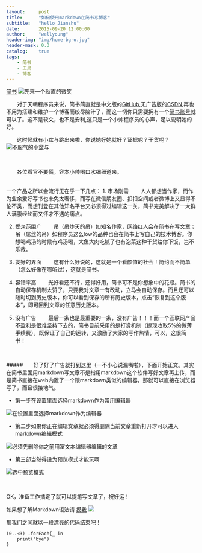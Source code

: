 ```yaml
---
layout:     post
title:      "如何使用markdown在简书写博客"
subtitle:   "hello Jianshu"
date:       2015-09-20 12:00:00
author:     "wellyoung"
header-img: "img/home-bg-o.jpg"
header-mask: 0.3
catalog:    true
tags:
    - 简书
    - 工具
    - 博客
---
```


[简书](jianshu.com)
![先来一个耿直的微笑](https://upload-images.jianshu.io/upload_images/2484273-fb6fd032ee11dc03.jpeg?imageMogr2/auto-orient/strip%7CimageView2/2/w/1240)
<br />

    对于天朝程序员来说，简书简直就是中文版的[GitHub](www.github.com),无广告版的[CSDN](http://www.csdn.net),再也不用为搭建和维护一个博客而绞尽脑汁了，而这一切你只需要拥有一个[简书账号](http://www.jianshu.com/sign_up)就可以了。这不是软文，也不是安利,这只是一个小帅程序员的心声，足以说明她的好。
<br>

   这时候就有小盆与跳出来啦，你说她好她就好？证据呢？干货呢？
![不服气的小盆与](https://upload-images.jianshu.io/upload_images/2484273-1afd138c94096d72.jpg?imageMogr2/auto-orient/strip%7CimageView2/2/w/1240)

<br />


   各位看官不要慌，容本小帅喝口水细细道来。


<br />
一个产品之所以会流行无在乎一下几点：
1.  市场刚需
  人人都想当作家，而作为业余爱好写书也未免太奢侈，而写在微信朋友圈、扣扣空间或者微博上又显得不伦不类，而想刊登在其他知名平台又必须得过编辑这一关，简书完美解决了一大群人满腹经纶而又怀才不遇的痛点。

2.  受众范围广
  吊（吊炸天的吊）如知名作家，网络红人会在简书在写文章；吊（屌丝的吊）如程序员这么low的品种也会在简书上写自己的技术博客。你想喝鸡汤的时候有鸡汤喝，大鱼大肉吃腻了也有泡菜这种干货给你下饭，岂不乐哉。
3. 友好的界面
  这有什么好说的，这就是一个看颜值的社会！简约而不简单（怎么好像在哪听过），这就是简书。

4. 容错率高
  光好看还不行，还得好用，简书可不是你想象中的花瓶。简书的自动保存机制太赞了，只要我对文章一有改动，立马会自动保存。而且还可以随时切到历史版本，你可以看到保存的所有历史版本，点击“恢复到这个版本”，即可回到文章的任意历史版本。

5. 没有广告
  最后一条也是最重要的一条，没有广告！！！而一个互联网产品不盈利是很难坚持下去的，简书目前采用的是打赏机制（提现收取5%的微薄手续费），既保证了自己的运转，又激励了大家的写作热情，可以，这很简书！
<br />

#####  好了好了广告就打到这里（一不小心说漏嘴啦），下面开始正文。其实在简书里面用markdown写文章不是指用markdown这个软件写好文章再上传，而是简书直接在web内置了一个跟markdown类似的编辑器，那就可以直接在浏览器写了，而且很接地气。
<br />
* 第一步在设置里面选择markdown作为常用编辑器


![在设置里面选择markdown作为编辑器](http://upload-images.jianshu.io/upload_images/2484273-96866f7b709c4513.jpg?imageMogr2/auto-orient/strip%7CimageView2/2/w/1240)
<br />
* 第二步如果你正在编辑文章就必须得删除当前文章重新打开才可以进入markdown编辑模式


![必须先删除你之前用富文本编辑器编辑的文章](http://upload-images.jianshu.io/upload_images/2484273-28e29da81c6e7cd2.jpg?imageMogr2/auto-orient/strip%7CimageView2/2/w/1240)
<br />
 * 第三部当然得设为预览模式才能玩啊



![选中预览模式](http://upload-images.jianshu.io/upload_images/2484273-8cf8b178a8044c81.jpg?imageMogr2/auto-orient/strip%7CimageView2/2/w/1240)

<br />

OK，准备工作搞定了就可以提笔写文章了，祝好运！

如果想了解Markdown语法请 [摸我](http://www.jianshu.com/p/fbf150ed04da)
![](http://upload-images.jianshu.io/upload_images/2484273-fb6fd032ee11dc03.jpeg?imageMogr2/auto-orient/strip%7CimageView2/2/w/1240)
<br />

那我们之间就以一段漂亮的代码结束吧！
```
(0..<3) .forEach{_ in
    print("bye")
}

```